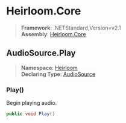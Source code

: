 # Heirloom.Core

> **Framework**: .NETStandard,Version=v2.1  
> **Assembly**: [Heirloom.Core][0]  

## AudioSource.Play

> **Namespace**: [Heirloom][0]  
> **Declaring Type**: [AudioSource][1]  

### Play()

Begin playing audio.

```cs
public void Play()
```

[0]: ../../../Heirloom.Core.md
[1]: ../AudioSource.md
